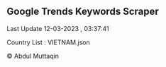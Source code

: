 

## Google Trends Keywords Scraper 
 
Last Update 12-03-2023 , 03:37:41

Country List :
VIETNAM.json



© Abdul Muttaqin 
